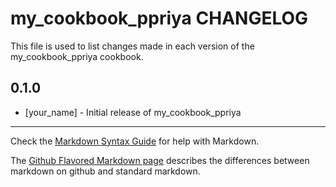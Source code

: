 # my_cookbook_ppriya CHANGELOG

This file is used to list changes made in each version of the my_cookbook_ppriya cookbook.

## 0.1.0
- [your_name] - Initial release of my_cookbook_ppriya

- - -
Check the [Markdown Syntax Guide](http://daringfireball.net/projects/markdown/syntax) for help with Markdown.

The [Github Flavored Markdown page](http://github.github.com/github-flavored-markdown/) describes the differences between markdown on github and standard markdown.
